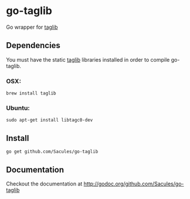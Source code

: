 go-taglib
=========

Go wrapper for [taglib](http://taglib.github.com/)


## Dependencies
You must have the static [taglib](http://taglib.github.com/) libraries installed
in order to compile go-taglib.

### OSX:

    brew install taglib

### Ubuntu:

    sudo apt-get install libtagc0-dev

## Install

    go get github.com/Sacules/go-taglib

Documentation
-------------

Checkout the documentation at http://godoc.org/github.com/Sacules/go-taglib
